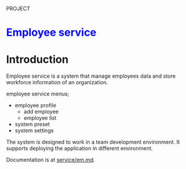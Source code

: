 <h style="text-align:center;">PROJECT</h>
<h1 style="color:blue;">Employee service</h1>

# Introduction

Employee service is a system that manage employees data and store workforce information of an organization. 


employee service menus;
- employee profile
     - add employee
     - employee list
 - system preset
 - system settings

The system is designed to work in a team development environment. It supports deploying the application in different environment.

Documentation is at [service/em.md](service/em.md).




   
    
   
